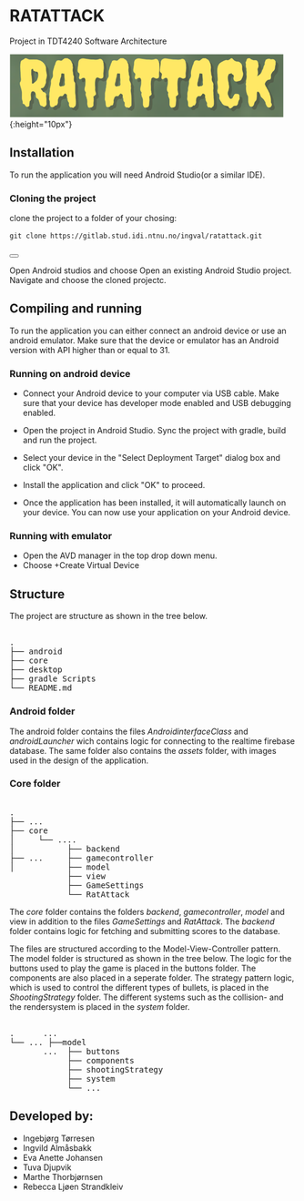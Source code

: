 # RATATTACK

Project in TDT4240 Software Architecture

![Logo](assets/readmelogo.png){:height="10px"}



## Installation 
To run the application you will need Android Studio(or a similar IDE). 

### Cloning the project
clone the project to a folder of your chosing:

<pre><code id="git-clone-command">git clone https://gitlab.stud.idi.ntnu.no/ingval/ratattack.git</code></pre>
<button class="btn" data-clipboard-target="#git-clone-command"></button>

<script src="https://cdnjs.cloudflare.com/ajax/libs/clipboard.js/2.0.8/clipboard.min.js"></script>
<script>
    var clipboard = new ClipboardJS('.btn');
</script>

Open Android studios and choose Open an existing Android Studio project. Navigate and choose the cloned projectc.

## Compiling and running

To run the application you can either connect an android device or use an android emulator. Make sure that the device or emulator has an Android version with API higher than or equal to 31.

### Running on android device

-  Connect your Android device to your computer via USB cable. Make sure that your device has developer mode enabled and USB debugging enabled.

- Open the project in Android Studio. Sync the project with gradle, build and run the project.

- Select your device in the "Select Deployment Target" dialog box and click "OK".

- Install the application and click "OK" to proceed.

- Once the application has been installed, it will automatically launch on your device. You can now use your application on your Android device.

### Running with emulator

- Open the AVD manager in the top drop down menu.
- Choose +Create Virtual Device


## Structure
The project are structure as shown in the tree below.
<pre> 
.
├── android                 
├── core                                   
├── desktop                    
├── gradle Scripts
└── README.md
</pre>

### Android folder
The android folder contains the files *AndroidinterfaceClass* and *androidLauncher* wich contains logic for connecting to the realtime firebase database. The same folder also contains the *assets* folder, with images used in the design of the application. 

### Core folder
<pre> 
.
├── ...
├── core                    
│     └── ....
│           ├── backend
├── ...     ├── gamecontroller
│           ├── model            
            ├── view
            ├── GameSettings
            └── RatAttack
</pre>
The *core* folder contains the folders *backend*, *gamecontroller*, *model* and view in addition to the files *GameSettings* and *RatAttack*. The *backend* folder contains logic for fetching and submitting scores to the database.

The files are structured according to the Model-View-Controller pattern. The model folder is structured as shown in the tree below. The logic for the buttons used to play the game is placed in the buttons folder. The components are also placed in a seperate folder. The strategy pattern logic, which is used to control the different types of bullets, is placed in the *ShootingStrategy* folder. The different systems such as the collision- and the rendersystem is placed in the *system* folder.
<pre> 
.      ...
└── ... ├──model 
       ...  ├── buttons                 
            ├── components     
            ├── shootingStrategy            
            ├── system
            └── ...
</pre>

## Developed by:
- Ingebjørg Tørresen
- Ingvild Almåsbakk
- Eva Anette Johansen
- Tuva Djupvik
- Marthe Thorbjørnsen
- Rebecca Ljøen Strandkleiv
